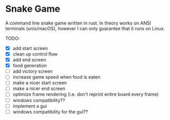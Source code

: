# Snake Game

A command line snake game written in rust. In theory works on ANSI terminals (unix/macOS),
however I can only guarantee that it runs on Linux. 

TODO:
- [x] add start screen 
- [x] clean up control flow
- [x] add end screen 
- [x] food generation 
- [ ] add victory screen 
- [ ] increase game speed when food is eaten
- [ ] make a nicer start screen
- [ ] make a nicer end screen
- [ ] optimize frame rendering (i.e. don't reprint entire board every frame)
- [ ] windows compatibility?? 
- [ ] implement a gui
- [ ] windows compatibility for the gui?? 
